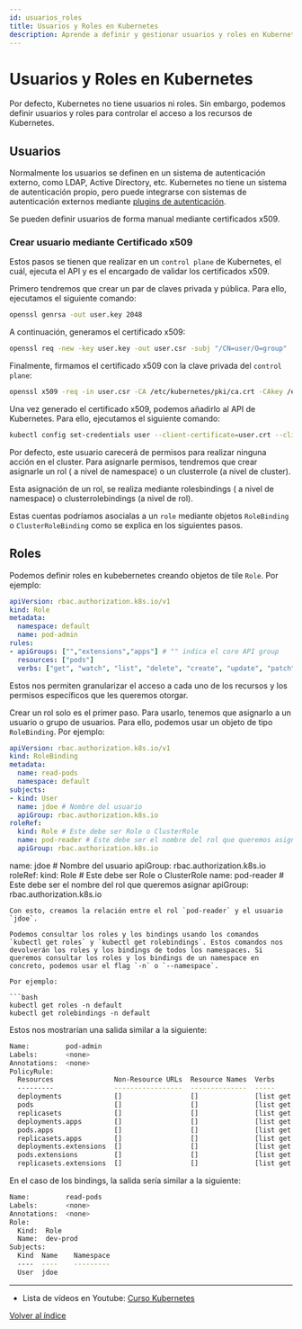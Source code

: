 ```yaml
---
id: usuarios_roles
title: Usuarios y Roles en Kubernetes
description: Aprende a definir y gestionar usuarios y roles en Kubernetes para controlar el acceso a los recursos.
---
```


# Usuarios y Roles en Kubernetes

Por defecto, Kubernetes no tiene usuarios ni roles. Sin embargo, podemos definir usuarios y roles para controlar el acceso a los recursos de Kubernetes.

## Usuarios
Normalmente los usuarios se definen en un sistema de autenticación externo, como LDAP, Active Directory, etc. Kubernetes no tiene un sistema de autenticación propio, pero puede integrarse con sistemas de autenticación externos mediante [plugins de autenticación](https://kubernetes.io/docs/reference/access-authn-authz/authentication/#authentication-strategies).

Se pueden definir usuarios de forma manual mediante certificados x509.

### Crear usuario mediante Certificado x509
Estos pasos se tienen que realizar en un `control plane` de Kubernetes, el cuál, ejecuta el API y es el encargado de validar los certificados x509.

Primero tendremos que crear un par de claves privada y pública. Para ello, ejecutamos el siguiente comando:

```bash
openssl genrsa -out user.key 2048
```

A continuación, generamos el certificado x509:
```bash
openssl req -new -key user.key -out user.csr -subj "/CN=user/O=group"
```

Finalmente, firmamos el certificado x509 con la clave privada del `control plane`:
```bash
openssl x509 -req -in user.csr -CA /etc/kubernetes/pki/ca.crt -CAkey /etc/kubernetes/pki/ca.key -CAcreateserial -out user.crt -days 500
```

Una vez generado el certificado x509, podemos añadirlo al API de Kubernetes. Para ello, ejecutamos el siguiente comando:
```bash
kubectl config set-credentials user --client-certificate=user.crt --client-key=user.key --embed-certs=true
```

Por defecto, este usuario carecerá de permisos para realizar ninguna acción en el cluster. Para asignarle permisos, tendremos que crear asignarle un rol ( a nivel de namespace) o un clusterrole (a nivel de cluster).

Esta asignación de un rol, se realiza mediante rolesbindings ( a nivel de namespace) o clusterrolebindings (a nivel de rol).


Estas cuentas podríamos asocialas a un `role` mediante objetos `RoleBinding` o `ClusterRoleBinding` como se explica en los siguientes pasos.


## Roles
Podemos definir roles en kubebernetes creando objetos de tile `Role`. Por ejemplo:

```yaml
apiVersion: rbac.authorization.k8s.io/v1
kind: Role
metadata:
  namespace: default
  name: pod-admin
rules:
- apiGroups: ["","extensions","apps"] # "" indica el core API group
  resources: ["pods"]
  verbs: ["get", "watch", "list", "delete", "create", "update", "patch"] # Podríamos usar * para indicar todos los verbos
```

Estos nos permiten granularizar el acceso a cada uno de los recursos y los permisos específicos que les queremos otorgar.

Crear un rol solo es el primer paso. Para usarlo, tenemos que asignarlo a un usuario o grupo de usuarios. Para ello, podemos usar un objeto de tipo `RoleBinding`. Por ejemplo:

```yaml
apiVersion: rbac.authorization.k8s.io/v1
kind: RoleBinding
metadata:
  name: read-pods
  namespace: default
subjects:
- kind: User
  name: jdoe # Nombre del usuario
  apiGroup: rbac.authorization.k8s.io
roleRef:
  kind: Role # Este debe ser Role o ClusterRole
  name: pod-reader # Este debe ser el nombre del rol que queremos asignar
  apiGroup: rbac.authorization.k8s.io
```
  name: jdoe # Nombre del usuario
  apiGroup: rbac.authorization.k8s.io
roleRef:
  kind: Role # Este debe ser Role o ClusterRole
  name: pod-reader # Este debe ser el nombre del rol que queremos asignar
  apiGroup: rbac.authorization.k8s.io
```
Con esto, creamos la relación entre el rol `pod-reader` y el usuario `jdoe`.

Podemos consultar los roles y los bindings usando los comandos `kubectl get roles` y `kubectl get rolebindings`. Estos comandos nos devolverán los roles y los bindings de todos los namespaces. Si queremos consultar los roles y los bindings de un namespace en concreto, podemos usar el flag `-n` o `--namespace`.

Por ejemplo:

```bash
kubectl get roles -n default
kubectl get rolebindings -n default
```

Estos nos mostrarían una salida similar a la siguiente:
```bash
Name:         pod-admin
Labels:       <none>
Annotations:  <none>
PolicyRule:
  Resources               Non-Resource URLs  Resource Names  Verbs
  ---------               -----------------  --------------  -----
  deployments             []                 []              [list get watch create update patch delete]
  pods                    []                 []              [list get watch create update patch delete]
  replicasets             []                 []              [list get watch create update patch delete]
  deployments.apps        []                 []              [list get watch create update patch delete]
  pods.apps               []                 []              [list get watch create update patch delete]
  replicasets.apps        []                 []              [list get watch create update patch delete]
  deployments.extensions  []                 []              [list get watch create update patch delete]
  pods.extensions         []                 []              [list get watch create update patch delete]
  replicasets.extensions  []                 []              [list get watch create update patch delete]
```
En el caso de los bindings, la salida sería similar a la siguiente:
```bash
Name:         read-pods
Labels:       <none>
Annotations:  <none>
Role:
  Kind:  Role
  Name:  dev-prod
Subjects:
  Kind  Name    Namespace
  ----  ----    ---------
  User  jdoe
```


  ---
* Lista de vídeos en Youtube: [Curso Kubernetes](https://www.youtube.com/playlist?list=PLQhxXeq1oc2k9MFcKxqXy5GV4yy7wqSma)

[Volver al índice](README.md#índice)